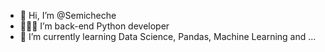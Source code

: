 - 👋 Hi, I’m @Semicheche 
- 👨🏻‍💻 I’m back-end Python developer 
- 🌱 I’m currently learning Data Science, Pandas, Machine Learning and  ...

<!---
Semicheche/Semicheche is a ✨ special ✨ repository because its `README.md` (this file) appears on your GitHub profile.
You can click the Preview link to take a look at your changes.
--->
